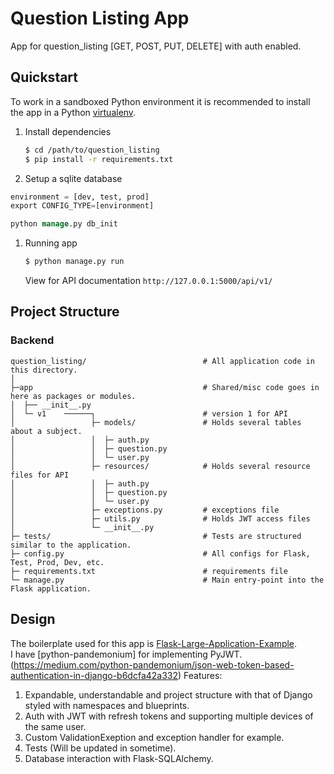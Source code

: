 # Question Listing App
App for question_listing [GET, POST, PUT, DELETE] with auth enabled. 
## Quickstart

To work in a sandboxed Python environment it is recommended to install the app in a Python [virtualenv](https://pypi.python.org/pypi/virtualenv).

1. Install dependencies

    ```bash
    $ cd /path/to/question_listing
    $ pip install -r requirements.txt
    ```

1. Setup a sqlite database 

  ```Sql
environment = [dev, test, prod]  
export CONFIG_TYPE=[environment]

python manage.py db_init

```


1. Running app

   ```bash
   $ python manage.py run
   ```

   View for API documentation ```http://127.0.0.1:5000/api/v1/ ```
      

## Project Structure

### Backend 
```shell
question_listing/                          # All application code in this directory.
│
├─app                                      # Shared/misc code goes in here as packages or modules.
│  ├── __init__.py                         
│  └─ v1    ──────┐                        # version 1 for API
│                 ├─ models/               # Holds several tables about a subject.
│                 │  ├─ auth.py            
│                 │  ├─ question.py        
│                 │  └─ user.py            
│                 ├─ resources/            # Holds several resource files for API
│                 │  ├─ auth.py            
│                 │  ├─ question.py        
│                 │  └─ user.py           
│                 ├─ exceptions.py         # exceptions file    
│                 ├─ utils.py              # Holds JWT access files
│                 └─ __init__.py                                
├─ tests/                                  # Tests are structured similar to the application.
├─ config.py                               # All configs for Flask, Test, Prod, Dev, etc.
├─ requirements.txt                        # requirements file
└─ manage.py                               # Main entry-point into the Flask application.
```

##  Design 

The boilerplate used for this app is [Flask-Large-Application-Example](https://github.com/Robpol86/Flask-Large-Application-Example).<br />
I have [python-pandemonium] for implementing PyJWT.(https://medium.com/python-pandemonium/json-web-token-based-authentication-in-django-b6dcfa42a332)
Features:
1. Expandable, understandable and project structure with that of Django styled with namespaces and blueprints.
2. Auth with JWT with refresh tokens and supporting multiple devices of the same user.
3. Custom ValidationExeption and exception handler for example.
4. Tests (Will be updated in sometime).
5. Database interaction with Flask-SQLAlchemy.  






